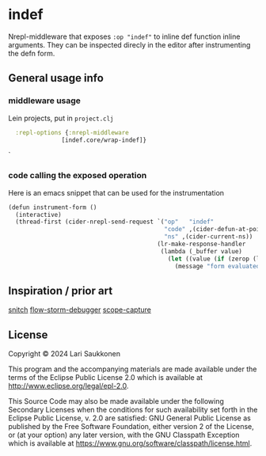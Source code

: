 # indef

Nrepl-middleware that exposes `:op "indef"` to inline def function inline arguments. They can be inspected direcly in the editor after instrumenting the defn form.


## General usage info

### middleware usage

Lein projects, put in `project.clj`

``` clojure
  :repl-options {:nrepl-middleware
               [indef.core/wrap-indef]}
```

`

### code calling the exposed operation
Here is an emacs snippet that can be used for the instrumentation
``` clojure
(defun instrument-form ()
  (interactive)
  (thread-first (cider-nrepl-send-request `("op"   "indef"
                                            "code" ,(cider-defun-at-point)
                                            "ns" ,(cider-current-ns))
                                          (lr-make-response-handler
                                           (lambda (_buffer value)
                                             (let ((value (if (zerop (length value)) "unlimited" value)))
                                               (message "form evaluated")))))))
```


## Inspiration / prior art
[snitch](https://github.com/AbhinavOmprakash/snitch)
[flow-storm-debugger](https://github.com/flow-storm/flow-storm-debugger)
[scope-capture](https://github.com/vvvvalvalval/scope-capture)

## License

Copyright © 2024 Lari Saukkonen

This program and the accompanying materials are made available under the
terms of the Eclipse Public License 2.0 which is available at
http://www.eclipse.org/legal/epl-2.0.

This Source Code may also be made available under the following Secondary
Licenses when the conditions for such availability set forth in the Eclipse
Public License, v. 2.0 are satisfied: GNU General Public License as published by
the Free Software Foundation, either version 2 of the License, or (at your
option) any later version, with the GNU Classpath Exception which is available
at https://www.gnu.org/software/classpath/license.html.
